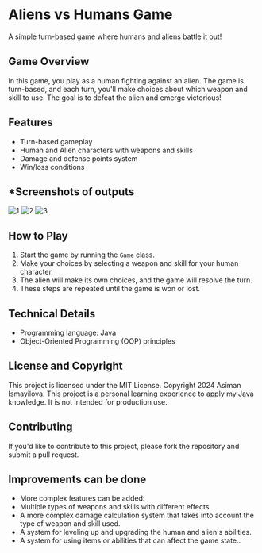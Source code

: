 **Aliens vs Humans Game**
==========================

A simple turn-based game where humans and aliens battle it out!

**Game Overview**
---------------

In this game, you play as a human fighting against an alien. The game is turn-based, and each turn, you'll make choices about which weapon and skill to use. The goal is to defeat the alien and emerge victorious!

**Features**
------------

* Turn-based gameplay    
* Human and Alien characters with weapons and skills
* Damage and defense points system
* Win/loss conditions

***Screenshots of outputs**
---------------------------
![1](https://github.com/hermione06/Human-vs-Alien-Game/assets/143590519/57fdb325-5eb8-4dd8-a622-1779b2f48e70)
![2](https://github.com/hermione06/Human-vs-Alien-Game/assets/143590519/ba54ef83-344a-4a69-958a-92ea23ab6c14)
![3](https://github.com/hermione06/Human-vs-Alien-Game/assets/143590519/eb9e5309-1e18-4352-8ce8-b000e2bac3e3)  

**How to Play**
--------------

1. Start the game by running the `Game` class.
2. Make your choices by selecting a weapon and skill for your human character.
3. The alien will make its own choices, and the game will resolve the turn.
4. These steps are repeated until the game is won or lost.

**Technical Details**
--------------------

* Programming language: Java
* Object-Oriented Programming (OOP) principles

**License and Copyright**
------------------------

This project is licensed under the MIT License. Copyright 2024 Asiman Ismayilova.
This project is a personal learning experience to apply my Java knowledge. It is not intended for production use.

**Contributing**
--------------

If you'd like to contribute to this project, please fork the repository and submit a pull request.

**Improvements can be done**
----------------

* More complex features can be added:
* Multiple types of weapons and skills with different effects.
* A more complex damage calculation system that takes into account the type of weapon and skill used.
* A system for leveling up and upgrading the human and alien's abilities.
* A system for using items or abilities that can affect the game state..
